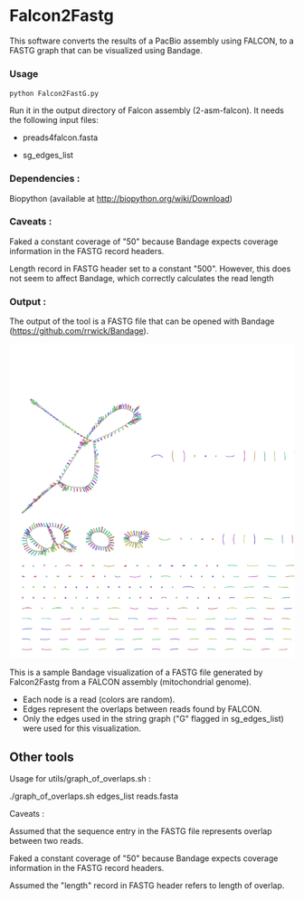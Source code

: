 # Falcon2Fastg 

This software converts the results of a PacBio assembly using FALCON, to a FASTG graph that can be visualized using Bandage.

### Usage

    python Falcon2FastG.py

Run it in the output directory of Falcon assembly (2-asm-falcon). It needs the following input files:

* preads4falcon.fasta

* sg_edges_list 


### Dependencies :

Biopython (available at http://biopython.org/wiki/Download)


### Caveats : 

Faked a constant coverage of "50" because Bandage expects coverage information in the FASTG record headers.

Length record in FASTG header set to a constant "500". However, this does not seem to affect Bandage, which correctly calculates the read length



### Output : 

The output of the tool is a FASTG file that can be opened with Bandage (https://github.com/rrwick/Bandage).

![Alt text](/img/Falcon2Fastg_after_bandage.png?raw=true "Falcon2Fastg after Bandage")

This is a sample Bandage visualization of a FASTG file generated by Falcon2Fastg from a FALCON assembly (mitochondrial genome).

* Each node is a read (colors are random).
* Edges represent the overlaps between reads found by FALCON. 
* Only the edges used in the string graph ("G" flagged in sg_edges_list) were used for this visualization.






## Other tools


Usage for utils/graph_of_overlaps.sh : 

./graph_of_overlaps.sh edges_list reads.fasta

Caveats :

Assumed that the sequence entry in the FASTG file represents overlap between two reads.

Faked a constant coverage of "50" because Bandage expects coverage information in the FASTG record headers.

Assumed the "length" record in FASTG header refers to length of overlap. 









